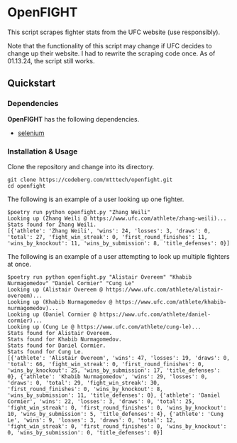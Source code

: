 # OpenFIGHT

This script scrapes fighter stats from the UFC website (use responsibly).

Note that the functionality of this script may change if UFC decides to change up their website. I had to rewrite the scraping code once. As of 01.13.24, the script still works.

## Quickstart

### Dependencies

**OpenFIGHT** has the following dependencies.

* [selenium](https://github.com/SeleniumHQ/selenium)

### Installation & Usage

Clone the repository and change into its directory.

```
git clone https://codeberg.com/mtttech/openfight.git
cd openfight
```

The following is an example of a user looking up one fighter.

```
$poetry run python openfight.py "Zhang Weili"
Looking up (Zhang Weili @ https://www.ufc.com/athlete/zhang-weili)...
Stats found for Zhang Weili.
[{'athlete': 'Zhang Weili', 'wins': 24, 'losses': 3, 'draws': 0, 'total': 27, 'fight_win_streak': 0, 'first_round_finishes': 11, 'wins_by_knockout': 11, 'wins_by_submission': 8, 'title_defenses': 0}]
```

The following is an example of a user attempting to look up multiple fighters at once.

```
$poetry run python openfight.py "Alistair Overeem" "Khabib Nurmagomedov" "Daniel Cormier" "Cung Le"
Looking up (Alistair Overeem @ https://www.ufc.com/athlete/alistair-overeem)...
Looking up (Khabib Nurmagomedov @ https://www.ufc.com/athlete/khabib-nurmagomedov)...
Looking up (Daniel Cormier @ https://www.ufc.com/athlete/daniel-cormier)...
Looking up (Cung Le @ https://www.ufc.com/athlete/cung-le)...
Stats found for Alistair Overeem.
Stats found for Khabib Nurmagomedov.
Stats found for Daniel Cormier.
Stats found for Cung Le.
[{'athlete': 'Alistair Overeem', 'wins': 47, 'losses': 19, 'draws': 0, 'total': 66, 'fight_win_streak': 0, 'first_round_finishes': 0, 'wins_by_knockout': 25, 'wins_by_submission': 17, 'title_defenses': 0}, {'athlete': 'Khabib Nurmagomedov', 'wins': 29, 'losses': 0, 'draws': 0, 'total': 29, 'fight_win_streak': 30, 'first_round_finishes': 0, 'wins_by_knockout': 8, 'wins_by_submission': 11, 'title_defenses': 0}, {'athlete': 'Daniel Cormier', 'wins': 22, 'losses': 3, 'draws': 0, 'total': 25, 'fight_win_streak': 0, 'first_round_finishes': 0, 'wins_by_knockout': 10, 'wins_by_submission': 5, 'title_defenses': 4}, {'athlete': 'Cung Le', 'wins': 9, 'losses': 3, 'draws': 0, 'total': 12, 'fight_win_streak': 0, 'first_round_finishes': 0, 'wins_by_knockout': 0, 'wins_by_submission': 0, 'title_defenses': 0}]
```
